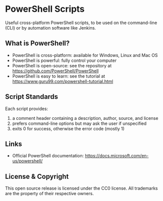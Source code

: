 PowerShell Scripts
==================

Useful cross-platform PowerShell scripts, to be used on the command-line (CLI) or by automation software like Jenkins.

What is PowerShell?
-------------------
* PowerShell is cross-platform: available for Windows, Linux and Mac OS
* PowerShell is powerful: fully control your computer
* PowerShell is open-source: see the repository at https://github.com/PowerShell/PowerShell 
* PowerShell is easy to learn: see the tutorial at https://www.guru99.com/powershell-tutorial.html


Script Standards
----------------
Each script provides:
1. a comment header containing a description, author, source, and license
2. prefers command-line options but may ask the user if unspecified
3. exits 0 for success, otherwise the error code (mostly 1)

Links
-----
* Official PowerShell documentation: https://docs.microsoft.com/en-us/powershell/

License & Copyright
-------------------
This open source release is licensed under the CC0 license. All trademarks are the property of their respective owners.
